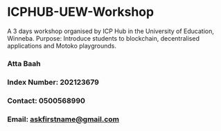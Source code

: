 # ICPHUB-UEW-Workshop
A 3 days workshop organised by ICP Hub in the University of Education, Winneba.
Purpose: Introduce students to blockchain, decentralised applications and Motoko playgrounds.

### Atta Baah
### Index Number: 202123679
### Contact: 0500568990
### Email: askfirstname@gmail.com
